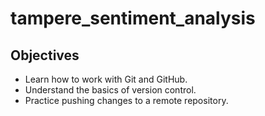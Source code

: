 # tampere_sentiment_analysis

## Objectives
- Learn how to work with Git and GitHub.
- Understand the basics of version control.
- Practice pushing changes to a remote repository.
